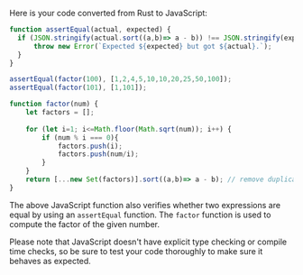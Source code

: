 Here is your code converted from Rust to JavaScript:

```javascript
function assertEqual(actual, expected) {
  if (JSON.stringify(actual.sort((a,b)=> a - b)) !== JSON.stringify(expected.sort((a,b)=> a - b))) {
      throw new Error(`Expected ${expected} but got ${actual}.`);
  }
}

assertEqual(factor(100), [1,2,4,5,10,10,20,25,50,100]);
assertEqual(factor(101), [1,101]);

function factor(num) {
    let factors = [];
    
    for (let i=1; i<=Math.floor(Math.sqrt(num)); i++) { 
        if (num % i === 0){
            factors.push(i);
            factors.push(num/i);
        }
    }
    return [...new Set(factors)].sort((a,b)=> a - b); // remove duplicates and sort the factors into numerical order for viewing purposes
}
```

The above JavaScript function also verifies whether two expressions are equal by using an `assertEqual` function. The `factor` function is used to compute the factor of the given number.

Please note that JavaScript doesn't have explicit type checking or compile time checks, so be sure to test your code thoroughly to make sure it behaves as expected.
